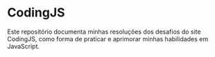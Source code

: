 # CodingJS
Este repositório documenta minhas resoluções dos desafios do site CodingJS, como forma de praticar e aprimorar minhas habilidades em JavaScript.
